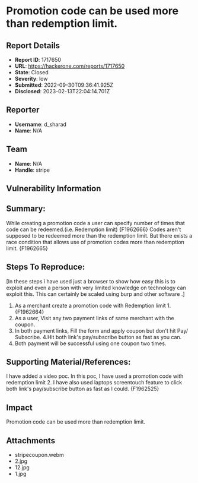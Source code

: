 # Promotion code can be used more than redemption limit.

## Report Details
- **Report ID**: 1717650
- **URL**: https://hackerone.com/reports/1717650
- **State**: Closed
- **Severity**: low
- **Submitted**: 2022-09-30T09:36:41.925Z
- **Disclosed**: 2023-02-13T22:04:14.701Z

## Reporter
- **Username**: d_sharad
- **Name**: N/A

## Team
- **Name**: N/A
- **Handle**: stripe

## Vulnerability Information
## Summary:
While creating a promotion code a user can specify number of times that code can be redeemed.(i.e. Redemption limit)
{F1962666}
Codes aren't supposed to be redeemed more than the redemption limit.
But there exists a race condition that allows use of promotion codes more than redemption limit.
{F1962665}

## Steps To Reproduce:
[In these steps i have used just a browser to show how easy this is to exploit and even a person with very limited knowledge on technology can exploit this. This can certainly be scaled using burp and other software .]

1. As a merchant create a promotion code with Redemption limit 1.
{F1962664}
2. As a user, Visit any two payment links of same merchant with the coupon.
3. In both payment links, Fill the form and apply coupon but don't hit Pay/ Subscribe.
4.Hit both link's pay/subscribe button as fast as you can.
5. Both payment will be successful using one coupon two times.

## Supporting Material/References:
I have added a video poc.
In this poc, I have used a promotion code with redemption limit 2.
I have also used laptops screentouch feature to click both link's pay/subscribe button as fast as I could.
{F1962525}

## Impact

Promotion code can be used more than redemption limit.

## Attachments
- stripecoupon.webm
- 2.jpg
- 12.jpg
- 1.jpg
